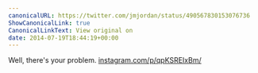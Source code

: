 ```yaml
---
canonicalURL: https://twitter.com/jmjordan/status/490567830153076736
ShowCanonicalLink: true
CanonicalLinkText: View original on
date: 2014-07-19T18:44:19+00:00
---
```

Well, there's your problem. [instagram.com/p/qpKSREIxBm/](http://instagram.com/p/qpKSREIxBm/)